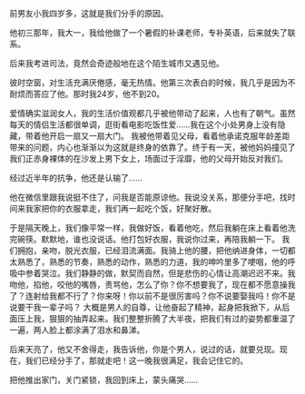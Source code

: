 前男友小我四岁多，这就是我们分手的原因。

他初三那年，我大一，我给他做了一个暑假的补课老师，专补英语，后来就失了联系。

后来我考进司法，竟然会奇迹般地在这个陌生城市又遇见他。

彼时空窗，对生活充满厌倦感，毫无热情。他第三次表白的时候，我几乎是因为不耐烦而答应了他。那时我24岁，他不到20。

爱情确实滋润女人，我的生活价值观都几乎被他带动了起来，人也有了朝气。虽然每天的情侣生活都很单调，逛街看电影吃饭性爱……我在这个小处男身上没有隐藏，带着他开启一扇又一扇大门。
我被他带着见父母，看着他承诺克服年龄差距带来的问题，内心也渐渐以为这就是终身的依靠了。终于有一天，被他妈妈撞见了我们正赤身裸体的在沙发上男下女上，场面过于淫靡，他的父母开始反对我们。

经过近半年的抗争，他还是认输了……

他在微信里跟我说挺不住了，问我是否能原谅他。我说没关系，那便分手吧，找时间来我家把你的衣服拿走，我们再一起吃个饭，好聚好散。

于是隔天晚上，我们像平常一样，我做好饭，看着他吃，然后我躺在床上看着他洗完碗筷。默默地，谁也没说话。他打包好衣服，我说你过来，再陪我躺一下。
我们拥抱，亲吻，脱光衣服，已经泪流满面。我骑上他的腰，把他纳进身体，一切都太熟悉了，熟悉的节奏，熟悉的动作，熟悉的力道，我的呻吟里多了哽咽，他的呼吸中参着哭泣。我们静静的做，默契而自然，但是悲伤的心情让高潮迟迟不来。我吻他，掐他，咬他的嘴唇，责骂他，怎么了你？你不想要我了，现在都不愿意操我了？连射给我都不行了？你来呀！你以前不是很厉害吗？你不说要娶我吗！你不是说要干我一辈子吗？
大概是男人的自尊，让他奋起了精神，起身把我掀下，从后面压上我，狠狠的抽弄起来。我们整整折腾了大半夜，把我们有过的姿势都重温了一遍，两人脸上都涂满了泪水和鼻涕。

后来天亮了，他又不舍得走，我告诉他，你是个男人，说过的话，就要兑现。现在，我们已经分手了，那就走吧！这一晚我很满足，我会记住它的。

把他推出家门，关门紧锁，我回到床上，蒙头痛哭……